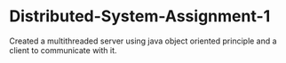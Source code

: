 # Distributed-System-Assignment-1

Created a multithreaded server using java object oriented principle and a client to communicate with it.
